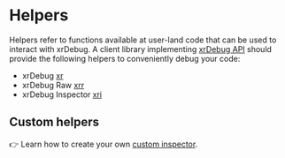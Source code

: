 # Helpers

Helpers refer to functions available at user-land code that can be used to interact with xrDebug. A client library implementing [xrDebug API](../developer/api.md) should provide the following helpers to conveniently debug your code:

* xrDebug [xr](xr.md)
* xrDebug Raw [xrr](xrr.md)
* xrDebug Inspector [xri](xri.md)

## Custom helpers

👉 Learn how to create your own [custom inspector](../developer/custom-inspectors.md).

